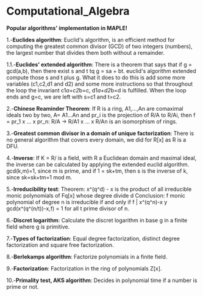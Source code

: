 # Computational_Algebra
**Popular algorithms' implementation in MAPLE!**

  1.-**Euclides algorithm**:
    Euclid's algorithm, is an efficient method for computing the greatest common divisor (GCD) of two integers (numbers), the largest number that divides 
    them both without a remainder. 
    
  1.1.-**Euclides' extended algorithm**:
    There is a theorem that says that if g = gcd(a,b), then there exist s and t tq g = sa + bt. euclid's algorithm extended compute those s and t 
    plus g. What it does to do this is add some more variables (c1,c2,d1 and d2) and some more instructions so that throughout the loop the 
    invariant c1*a+c2*b=c, d1*a+d2*b=d is fulfilled. When the loop ends and g=c, we are left with s=c1 and t=c2.
    
  2.-**Chinese Reaminder Theorem**:
    If R is a ring, A1,...,An are comaximal ideals two by two, A= A1...An and pr_i is the projection of R/A to R/Ai, then f = pr_1 x ... x pr_n: R/A -> R/A1 x ... x R/An 
    is an isomorphism of rings. 
    
  3.-**Greatest common divisor in a domain of unique factorization**:
      There is no general algorithm that covers every domain, we did for R[x] as R is a DFU. 
    
  4.-**Inverse**:
    If K = R/<m> is a field, with R a Euclidean domain and <m> maximal ideal, the inverse can be calculated by applying the extended euclid algorithm. 
    gcd(k,m)=1, since m is prime, and if 1 = sk+tm, then s is the inverse of k, since sk=sk+tm=1 mod m.
    
  5.-**Irreducibility test**: 
    Theorem: x^(q^d) - x is the product of all irreducible monic polynomials of Fq[x] whose degree divide d 
    Conclusion: f monic polynomial of degree n is irreducible if and only if f | x^(q^n)-x y gcd(x^(q^(n/t))-x,f) = 1 for all t prime divisor of n.
  
  6.-**Discret logarithm**:
    Calculate the discret logarithm in base g in a finite field where g is primitive.
  
  7.-**Types of factorization**:
    Equal degree factorization, distinct degree factorization and square free factorization.
  
  8.-**Berlekamps algorithm**:
    Factorize polynomials in a finite field. 
  
  9.-**Factorization**:
    Factorization in the ring of polynomials Z[x].
  
  10.-**Primality test, AKS algorithm**:
    Decides in polynomial time if a number is prime or not.
  
    
